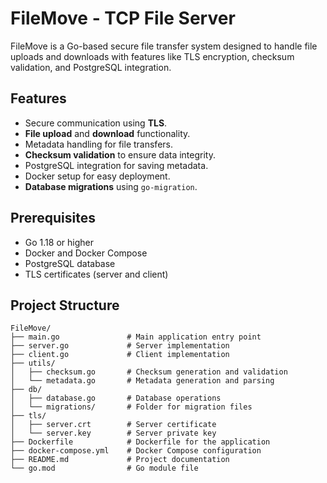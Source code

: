 # FileMove - TCP File Server

FileMove is a Go-based secure file transfer system designed to handle file uploads and downloads with features like TLS encryption, checksum validation, and PostgreSQL integration.

## Features

- Secure communication using **TLS**.
- **File upload** and **download** functionality.
- Metadata handling for file transfers.
- **Checksum validation** to ensure data integrity.
- PostgreSQL integration for saving metadata.
- Docker setup for easy deployment.
- **Database migrations** using `go-migration`.

## Prerequisites

- Go 1.18 or higher
- Docker and Docker Compose
- PostgreSQL database
- TLS certificates (server and client)

## Project Structure

```plaintext
FileMove/
├── main.go               # Main application entry point
├── server.go             # Server implementation
├── client.go             # Client implementation
├── utils/                
│   ├── checksum.go       # Checksum generation and validation
│   └── metadata.go       # Metadata generation and parsing
├── db/                   
│   ├── database.go       # Database operations
│   └── migrations/       # Folder for migration files
├── tls/                  
│   ├── server.crt        # Server certificate
│   └── server.key        # Server private key
├── Dockerfile            # Dockerfile for the application
├── docker-compose.yml    # Docker Compose configuration
├── README.md             # Project documentation
└── go.mod                # Go module file
